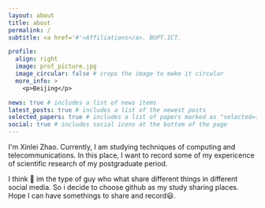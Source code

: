 ```yaml
---
layout: about
title: about
permalink: /
subtitle: <a href='#'>Affiliations</a>. BUPT.ICT.

profile:
  align: right
  image: prof_picture.jpg
  image_circular: false # crops the image to make it circular
  more_info: >
    <p>Beijing</p>

news: true # includes a list of news items
latest_posts: true # includes a list of the newest posts
selected_papers: true # includes a list of papers marked as "selected={true}"
social: true # includes social icons at the bottom of the page
---
```


I'm Xinlei Zhao. Currently, I am studying techniques of computing and telecommunications. In this place, I want to record some of my expericence of scientific research of my postgraduate period.

I think 🤔 im the type of guy who what share different things in different social media. So i decide to choose github as my study sharing places. Hope I can have somethings to share and record😃.

